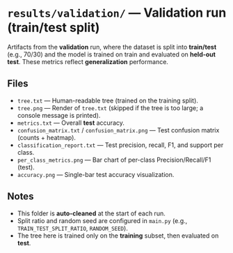 # `results/validation/` — Validation run (train/test split)

Artifacts from the **validation** run, where the dataset is split into **train/test** (e.g., 70/30) and the model is trained on train and evaluated on **held-out test**.
These metrics reflect **generalization** performance.

## Files
- `tree.txt` — Human-readable tree (trained on the training split).
- `tree.png` — Render of `tree.txt` (skipped if the tree is too large; a console message is printed).
- `metrics.txt` — Overall **test** accuracy.
- `confusion_matrix.txt` / `confusion_matrix.png` — Test confusion matrix (counts + heatmap).
- `classification_report.txt` — Test precision, recall, F1, and support per class.
- `per_class_metrics.png` — Bar chart of per-class Precision/Recall/F1 (test).
- `accuracy.png` — Single-bar test accuracy visualization.

## Notes
- This folder is **auto-cleaned** at the start of each run.
- Split ratio and random seed are configured in `main.py` (e.g., `TRAIN_TEST_SPLIT_RATIO`, `RANDOM_SEED`).
- The tree here is trained only on the **training** subset, then evaluated on **test**.